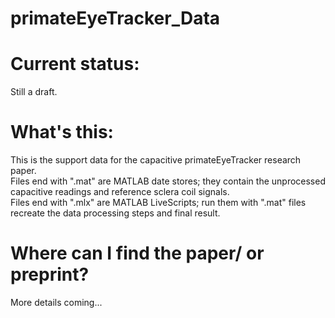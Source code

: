 # primateEyeTracker_Data
<h1>
  Current status:
</h1>
<p>
  Still a draft.
</p>
<h1>
  What's this:
</h1>
<p>
  This is the support data for the capacitive primateEyeTracker research paper. <br>
  Files end with ".mat" are MATLAB date stores; they contain the unprocessed capacitive readings and reference sclera coil signals. <br>
  Files end with ".mlx" are MATLAB LiveScripts; run them with ".mat" files recreate the data processing steps and final result. <br>
</p>
<h1>
  Where can I find the paper/ or preprint?
</h1>
<p>
  More details coming...
</p>

